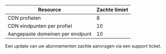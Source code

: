 
Resource | Zachte limiet
---------|-----------
CDN profielen | 8
CDN eindpunten per profiel | 10
Aangepaste domeinen per eindpunt | 10 

Een update van uw abonnementen zachte aanvragen via een support ticket.
